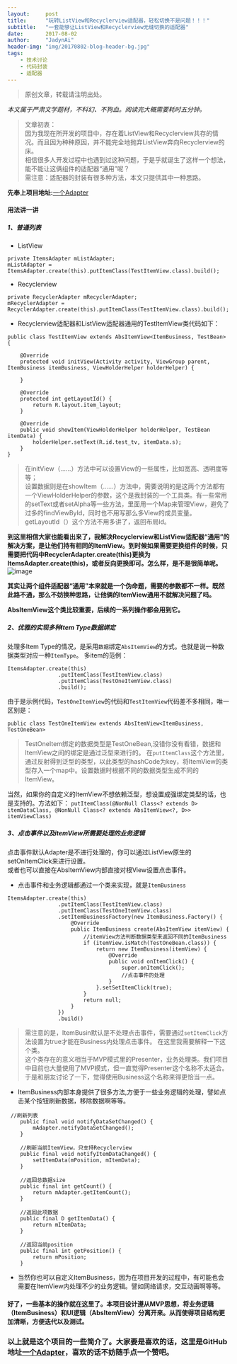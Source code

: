 ```yaml
---
layout:     post
title:      "玩转ListView和Recyclerview适配器，轻松切换不是问题！！！"
subtitle:   "一套能够让ListView和Recyclerview无缝切换的适配器"
date:       2017-08-02
author:     "JadynAi"
header-img: "img/20170802-blog-header-bg.jpg"
tags:
    - 技术讨论
    - 代码封装
    - 适配器
---
```


>原创文章，转载请注明出处。

*本文属于严肃文学题材，不科幻、不狗血。阅读完大概需要耗时五分钟。*
> 文章初衷：  
因为我现在所开发的项目中，存在着ListView和Recyclerview共存的情况。而且因为种种原因，并不能完全地抛弃ListView奔向Recyclerview的床。  
相信很多人开发过程中也遇到过这种问题，于是乎就诞生了这样一个想法，能不能让这俩组件的适配器“通用”呢？  
需注意：适配器的封装有很多种方法，本文只提供其中一种思路。

**先奉上项目地址:**[一个Adapter](https://github.com/JadynAi/Adapter)
#### 用法讲一讲
##### 1、普通列表
- ListView

```
private ItemsAdapter mListAdapter;
mListAdapter = ItemsAdapter.create(this).putItemClass(TestItemView.class).build();
```
- Recyclerview

```
private RecyclerAdapter mRecyclerAdapter;
mRecyclerAdapter = RecyclerAdapter.create(this).putItemClass(TestItemView.class).build();
```
- Recyclerview适配器和ListView适配器通用的TestItemView类代码如下：

```
public class TestItemView extends AbsItemView<ItemBusiness, TestBean> {

    @Override
    protected void initView(Activity activity, ViewGroup parent, ItemBusiness itemBusiness, ViewHolderHelper holderHelper) {

    }

    @Override
    protected int getLayoutId() {
        return R.layout.item_layout;
    }

    @Override
    public void showItem(ViewHolderHelper holderHelper, TestBean itemData) {
        holderHelper.setText(R.id.test_tv, itemData.s);
    }
}
```
> 在initView（……）方法中可以设置View的一些属性，比如宽高、透明度等等；  
设置数据则是在showItem（……）方法中，需要说明的是这两个方法都有一个ViewHolderHelper的参数，这个是我封装的一个工具类。有一些常用的setText或者setAlpha等一些方法，里面用一个Map来管理View，避免了过多的findViewById，同时也不用写那么多View的成员变量。  
getLayoutId（）这个方法不用多讲了，返回布局Id。

**到这里相信大家也能看出来了，我解决Recyclerview和ListView适配器“通用”的解决方案，是让他们持有相同的ItemView。到时候如果需要更换组件的时候，只需要把代码中RecyclerAdapter.create(this)更换为ItemsAdapter.create(this)，或者反向更换即可。怎么样，是不是很简单呢。**
![image](http://pic.qqtn.com/up/2017-3/14883343916120558.jpg)

**其实让两个组件适配器“通用”本来就是一个伪命题，需要的参数都不一样。既然此路不通，那么不妨换种思路，让他俩的ItemView通用不就解决问题了吗。**

**AbsItemView这个类比较重要，后续的一系列操作都会用到它。**

##### 2、优雅的实现多种Item Type数据绑定

处理多Item Type的情况，是采用`数据`绑定`AbsItemView`的方式。也就是说一种数据类型对应一种`ItemType`。
多item的范例：
```
ItemsAdapter.create(this)
                .putItemClass(TestItemView.class)
                .putItemClass(TestOneItemView.class)
                .build();
```
由于是示例代码，`TestOneItemView`的代码和`TestItemView`代码差不多相同，唯一区别是：
```
public class TestOneItemView extends AbsItemView<ItemBusiness, TestOneBean>
```
> TestOneItem绑定的数据类型是TestOneBean,没错你没有看错，数据和ItemView之间的绑定是通过泛型来进行的。
> 在`putItemClass`这个方法里，通过反射得到泛型的类型，以此类型的hashCode为key，将ItemView的类型存入一个map中。设置数据时根据不同的数据类型生成不同的ItemView。

当然，如果你的自定义的ItemView不想依赖泛型，想设置成强绑定类型的话，也是支持的。方法如下：
`putItemClass(@NonNull Class<? extends D> itemDataClass,
                                        @NonNull Class<? extends AbsItemView<?, D>> itemViewClass)`
                                        
                                        

##### 3、点击事件以及itemView所需要处理的业务逻辑
点击事件默认Adapter是不进行处理的，你可以通过ListView原生的setOnItemClick来进行设置。  
或者也可以直接在AbsItemView内部直接对根View设置点击事件。
- 点击事件和业务逻辑都通过一个类来实现，就是`ItemBusiness`

```
ItemsAdapter.create(this)
                .putItemClass(TestItemView.class)
                .putItemClass(TestOneItemView.class)
                .setItemBusinessFactory(new ItemBusiness.Factory() {
                    @Override
                    public ItemBusiness create(AbsItemView itemView) {
                    	//itemView方法判断数据类型来返回不同的ItemBusiness
                        if (itemView.isMatch(TestOneBean.class)) {
                            return new ItemBusiness(itemView) {
                                @Override
                                public void onItemClick() {
                                    super.onItemClick();
                                    //点击事件的处理
                                }
                            }.setSetItemClick(true);
                        }
                        return null;
                    }
                })
                .build()
```
>需注意的是，ItemBusin默认是不处理点击事件，需要通过`setItemClick`方法设置为true才能在Business内处理点击事件。
>在这里我需要解释一下这个类。  
>这个类存在的意义相当于MVP模式里的Presenter，业务处理类。我们项目中目前也大量使用了MVP模式，但一直觉得Presenter这个名称不太适合。于是和朋友讨论了一下，觉得使用Business这个名称来得更恰当一点。

- ItemBusiness内部本身提供了很多方法,方便于一些业务逻辑的处理，譬如点击某个按钮刷新数据，移除数据啊等等。

```
 //刷新列表
    public final void notifyDataSetChanged() {
        mAdapter.notifyDataSetChanged();
    }

    //刷新当前ItemView，只支持Recyclerview
    public final void notifyItemDataChanged() {
        setItemData(mPosition, mItemData);
    }
    
    //返回总数据size
    public final int getCount() {
        return mAdapter.getItemCount();
    }

    //返回此项数据
    public final D getItemData() {
        return mItemData;
    }

    //返回当前position
    public final int getPosition() {
        return mPosition;
    }
```
- 当然你也可以自定义ItemBusiness，因为在项目开发的过程中，有可能也会需要在ItemView内处理不少的业务逻辑。譬如网络请求，交互动画啊等等。

#### 好了，一些基本的操作就在这里了。本项目设计遵从MVP思想，将业务逻辑（ItemBusiness）和UI逻辑（AbsItemView）分离开来。从而使得项目结构更加清晰，方便迭代以及测试。

### 以上就是这个项目的一些简介了。大家要是喜欢的话，这里是GitHub地址[一个Adapter](https://github.com/JadynAi/Adapter)，喜欢的话不妨随手点一个赞吧。


